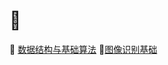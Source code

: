 # :1234:

:file_folder: [数据结构与基础算法](https://github.com/swordboyASS/Academic/tree/master/DS%26Algorithm)
:file_folder:[图像识别基础](https://github.com/swordboyASS/Academic/tree/master/%E5%9B%BE%E5%83%8F%E8%AF%86%E5%88%AB%E5%9F%BA%E7%A1%80)
